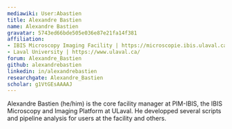 ```yaml
---
mediawiki: User:Abastien
title: Alexandre Bastien
name: Alexandre Bastien
gravatar: 5743ed66bde505e036e87e21fa14f381
affiliation:
- IBIS Microscopy Imaging Facility | https://microscopie.ibis.ulaval.ca
- Laval University | https://www.ulaval.ca/
forum: Alexandre_Bastien
github: alexandrebastien
linkedin: in/alexandrebastien
researchgate: Alexandre_Bastien
scholar: g1VtGEsAAAAJ
---
```


Alexandre Bastien (he/him) is the core facility manager at PIM-IBIS, the IBIS Microscopy and Imaging Platform at ULaval.
He developped several scripts and pipeline analysis for users at the facility and others.
